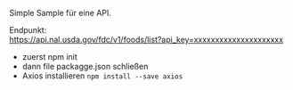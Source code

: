 Simple Sample für eine API.

Endpunkt:  
https://api.nal.usda.gov/fdc/v1/foods/list?api_key=xxxxxxxxxxxxxxxxxxxxx

- zuerst  npm init
- dann file packagge.json schließen 
- Axios installieren 
``npm install --save axios ``
